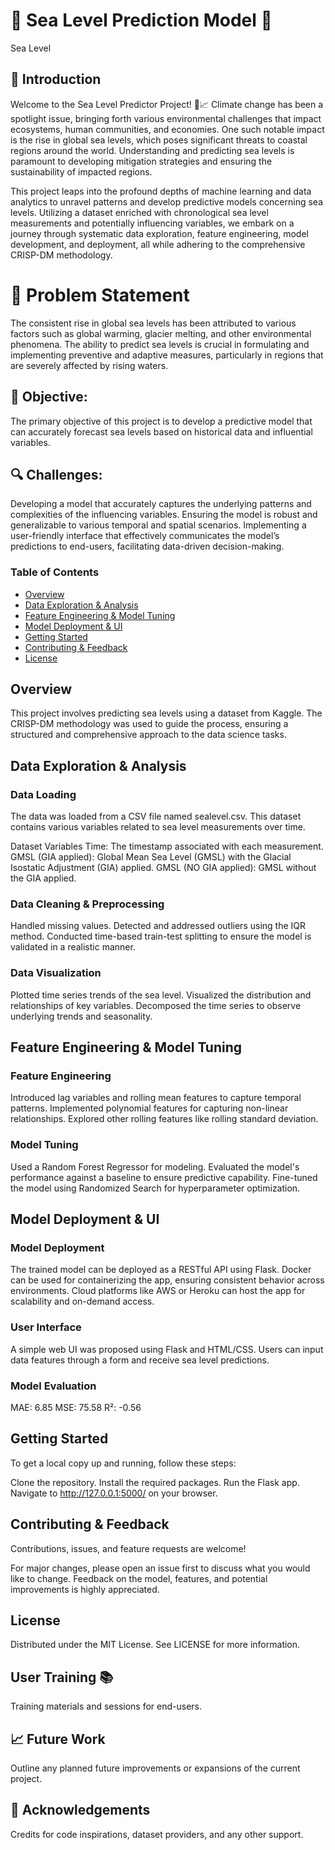 # 🌊 Sea Level Prediction Model 🌊

Sea Level

## 🚀 Introduction

Welcome to the Sea Level Predictor Project! 🌊📈 Climate change has been a spotlight issue, bringing forth various environmental challenges that impact ecosystems, human communities, and economies. One such notable impact is the rise in global sea levels, which poses significant threats to coastal regions around the world. Understanding and predicting sea levels is paramount to developing mitigation strategies and ensuring the sustainability of impacted regions.

This project leaps into the profound depths of machine learning and data analytics to unravel patterns and develop predictive models concerning sea levels. Utilizing a dataset enriched with chronological sea level measurements and potentially influencing variables, we embark on a journey through systematic data exploration, feature engineering, model development, and deployment, all while adhering to the comprehensive CRISP-DM methodology.

# 🧐 Problem Statement

The consistent rise in global sea levels has been attributed to various factors such as global warming, glacier melting, and other environmental phenomena. The ability to predict sea levels is crucial in formulating and implementing preventive and adaptive measures, particularly in regions that are severely affected by rising waters.

## 🎯 Objective: 
The primary objective of this project is to develop a predictive model that can accurately forecast sea levels based on historical data and influential variables.

## 🔍 Challenges:

Developing a model that accurately captures the underlying patterns and complexities of the influencing variables.
Ensuring the model is robust and generalizable to various temporal and spatial scenarios.
Implementing a user-friendly interface that effectively communicates the model’s predictions to end-users, facilitating data-driven decision-making.

### Table of Contents

- [Overview](#overview)
- [Data Exploration & Analysis](#data-exploration--analysis)
- [Feature Engineering & Model Tuning](#feature-engineering--model-tuning)
- [Model Deployment & UI](#model-deployment--ui)
- [Getting Started](#getting-started)
- [Contributing & Feedback](#contributing--feedback)
- [License](#license)


## Overview

This project involves predicting sea levels using a dataset from Kaggle. The CRISP-DM methodology was used to guide the process, ensuring a structured and comprehensive approach to the data science tasks.

##  Data Exploration & Analysis

### Data Loading

The data was loaded from a CSV file named sealevel.csv.
This dataset contains various variables related to sea level measurements over time.

Dataset Variables
Time: The timestamp associated with each measurement.
GMSL (GIA applied): Global Mean Sea Level (GMSL) with the Glacial Isostatic Adjustment (GIA) applied.
GMSL (NO GIA applied): GMSL without the GIA applied.

### Data Cleaning & Preprocessing

Handled missing values.
Detected and addressed outliers using the IQR method.
Conducted time-based train-test splitting to ensure the model is validated in a realistic manner.

### Data Visualization
Plotted time series trends of the sea level.
Visualized the distribution and relationships of key variables.
Decomposed the time series to observe underlying trends and seasonality.

##  Feature Engineering & Model Tuning

### Feature Engineering
Introduced lag variables and rolling mean features to capture temporal patterns.
Implemented polynomial features for capturing non-linear relationships.
Explored other rolling features like rolling standard deviation.

### Model Tuning
Used a Random Forest Regressor for modeling.
Evaluated the model's performance against a baseline to ensure predictive capability.
Fine-tuned the model using Randomized Search for hyperparameter optimization.

##  Model Deployment & UI
### Model Deployment
The trained model can be deployed as a RESTful API using Flask.
Docker can be used for containerizing the app, ensuring consistent behavior across environments.
Cloud platforms like AWS or Heroku can host the app for scalability and on-demand access.

### User Interface
A simple web UI was proposed using Flask and HTML/CSS.
Users can input data features through a form and receive sea level predictions.

###  Model Evaluation
MAE: 6.85
MSE: 75.58
R²: -0.56

## Getting Started
To get a local copy up and running, follow these steps:

Clone the repository.
Install the required packages.
Run the Flask app.
Navigate to http://127.0.0.1:5000/ on your browser.

## Contributing & Feedback
Contributions, issues, and feature requests are welcome!

For major changes, please open an issue first to discuss what you would like to change. Feedback on the model, features, and potential improvements is highly appreciated.

## License
Distributed under the MIT License. See LICENSE for more information.

## User Training 📚
Training materials and sessions for end-users.

## 📈 Future Work
Outline any planned future improvements or expansions of the current project.

## 🙏 Acknowledgements
Credits for code inspirations, dataset providers, and any other support.
